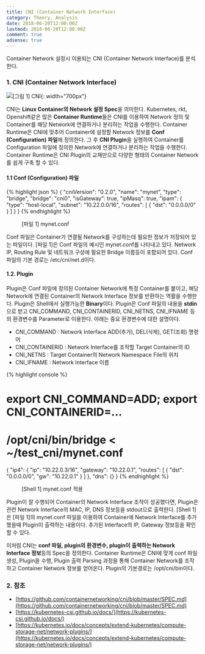 ```yaml
---
title: CNI (Container Network Interface)
category: Theory, Analysis
date: 2018-06-20T12:00:00Z
lastmod: 2018-06-20T12:00:00Z
comment: true
adsense: true
---
```


Container Network 설정시 이용되는 CNI (Container Network Interface)를 분석한다.

### 1. CNI (Container Network Interface)

![[그림 1] CNI]({{site.baseurl}}/images/theory_analysis/CNI/CNI.PNG){: width="700px"}

CNI는 **Linux Container의 Network 설정 Spec**을 의미한다. Kubernetes, rkt, Openshift같은 많은 **Container Runtime**들은 CNI를 이용하여 Network 정의 및 Container를 해당 Network에 연결하거나 분리하는 작업을 수행한다. Container Runtime은 CNI에 맞추어 Container에 설정할 Network 정보를 **Conf (Configuration) 파일**에 정의한다. 그 후 **CNI Plugin**을 실행하여 Container를 Configuration 파일에 정의한 Network에 연결하거나 분리하는 작업을 수행한다. Container Runtime은 CNI Plugin의 교체만으로 다양한 형태의 Container Network를 쉽게 구축 할 수 있다.

#### 1.1 Conf (Configuration) 파일

{% highlight json %}
{
	"cniVersion": "0.2.0",
	"name": "mynet",
	"type": "bridge",
	"bridge": "cni0",
	"isGateway": true,
	"ipMasq": true,
	"ipam": {
		"type": "host-local",
		"subnet": "10.22.0.0/16",
		"routes": [
			{ "dst": "0.0.0.0/0" }
		]
	}
}
{% endhighlight %}
<figure>
<figcaption class="caption">[파일 1] mynet.conf</figcaption>
</figure>

Conf 파일은 Container가 연결될 Network를 구성하는데 필요한 정보가 저장되어 있는 파일이다. [파일 1]은 Conf 파일의 예시인 mynet.conf를 나타내고 있다. Network IP, Routing Rule 및 네트워크 구성에 필요한 Bridge 이름등이 포함되어 있다. Conf 파일의 기본 경로는 /etc/cni/net.d이다.

#### 1.2. Plugin

Plugin은 Conf 파일에 정의된 Container Network에 특정 Container를 붙이고, 해당 Network에 연결된 Container의 Network Interface 정보를 반환하는 역활을 수행한다. Plugin은 Shell에서 실행가능한 **Binary**이다. Plugin은 Conf 파일의 내용을 **stdin**으로 받고 CNI_COMMAND, CNI_CONTAINERID, CNI_NETNS, CNI_IFNAME 등의 환경변수를 Parameter로 이용한다. 아래는 중요 환경변수에 대한 설명이다.

* CNI_COMMAND : Network Interface ADD(추가), DEL(삭제), GET(조회) 명령어
* CNI_CONTAINERID : Network Interface를 조작할 Target Container의 ID
* CNI_NETNS : Target Container의 Network Namespace File의 위치
* CNI_IFNAME : Network Interface 이름

{% highlight console %}
# export CNI_COMMAND=ADD; export CNI_CONTAINERID=...
# /opt/cni/bin/bridge < ~/test_cni/mynet.conf
{
    "ip4": {
        "ip": "10.22.0.3/16",
        "gateway": "10.22.0.1",
        "routes": [
            {
                "dst": "0.0.0.0/0",
                "gw": "10.22.0.1"
            }
        ]
    },
    "dns": {}
}
{% endhighlight %}
<figure>
<figcaption class="caption">[Shell 1] mynet.conf 적용</figcaption>
</figure>

Plugin이 잘 수행되어 Container의 Network Interface 조작이 성공했다면, Plugin은 관련 Network Interface의 MAC, IP, DNS 정보등을 stdout으로 출력한다. [Shell 1]은 [파일 1]의 mynet.conf 파일을 이용하여 Container에 Network Interface를 추가했을때 Plugin이 출력하는 내용이다. 추가된 Interface의 IP, Gateway 정보등을 확인 할 수 있다.

이처럼 CNI는 **conf 파일, plugin의 환경변수, plugin이 출력하는 Network Interface 정보**등의 Spec을 정의한다. Container Runtime은 CNI에 맞게 conf 파일 생성, Plugin을 수행, Plugin 출력 Parsing 과정을 통해 Container Network를 조작하고 Container Network 정보를 얻어온다. Plugin의 기본경로는 /opt/cni/bin이다.

### 2. 참조

* [https://github.com/containernetworking/cni/blob/master/SPEC.md](https://github.com/containernetworking/cni/blob/master/SPEC.md)
* [https://kubernetes-csi.github.io/docs/](https://kubernetes-csi.github.io/docs/)
* [https://kubernetes.io/docs/concepts/extend-kubernetes/compute-storage-net/network-plugins/](https://kubernetes.io/docs/concepts/extend-kubernetes/compute-storage-net/network-plugins/)
